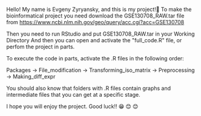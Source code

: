 Hello! My name is Evgeny Zyryansky, and this is my project!🙂
To make the bioinformatical project you need download the GSE130708_RAW.tar file from https://www.ncbi.nlm.nih.gov/geo/query/acc.cgi?acc=GSE130708

Then you need to run RStudio and put GSE130708_RAW.tar in your Working Directory
And then you can open and activate the "full_code.R" file, or perfom the project in parts.

To execute the code in parts, activate the .R files in the following order: 

Packages -> File_modification -> Transforming_iso_matrix -> Preprocessing -> Making_diff_expr

You should also know that folders with .R files contain graphs and intermediate files that you can get at a specific stage.

I hope you will enjoy the project. Good luck!! 😁 😊 😊
